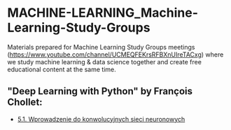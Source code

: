 # MACHINE-LEARNING_Machine-Learning-Study-Groups
Materials prepared for Machine Learning Study Groups meetings (https://www.youtube.com/channel/UCMEQFEKrsRFBXnUIreTACxg) where we study machine learning & data science together and create free educational content at the same time.

## "Deep Learning with Python" by François Chollet: 
* [5.1. Wprowadzenie do konwolucyjnych sieci neuronowych](https://htmlpreview.github.io/?https://raw.githubusercontent.com/statseye/MACHINE-LEARNING_Machine-Learning-Study-Groups/master/5.1.%20Wprowadzenie%20do%20konwolucyjnych%20sieci%20neuronowych.html)

